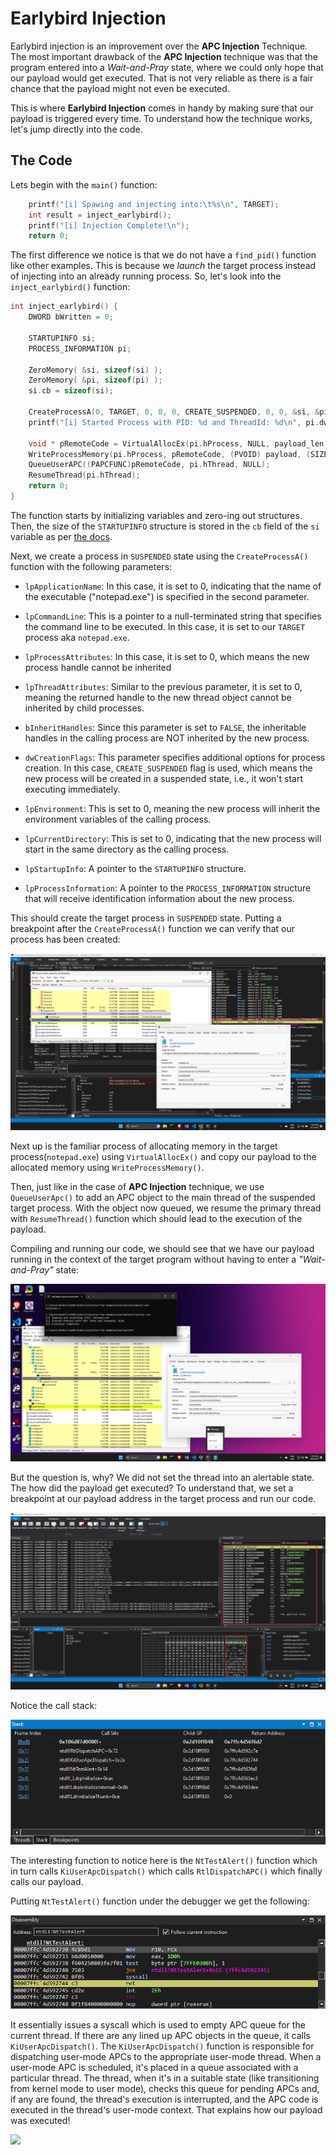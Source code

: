 # Earlybird Injection
Earlybird injection is an improvement over the **APC Injection** Technique. The most important drawback of the **APC Injection** technique was that the program entered into a _Wait-and-Pray_ state, where we could only hope that our payload would get executed. That is not very reliable as there is a fair chance that the payload might not even be executed. 

This is where **Earlybird Injection** comes in handy by making sure that our payload is triggered every time. To understand how the technique works, let's jump directly into the code. 

## The Code
Lets begin with the `main()` function:

```c
    printf("[i] Spawing and injecting into:\t%s\n", TARGET);
    int result = inject_earlybird();
    printf("[i] Injection Complete!\n");
    return 0;
```

The first difference we notice is that we do not have a `find_pid()` function like other examples. This is because we _launch_ the target process instead of injecting into an already running process. So, let's look into the `inject_earlybird()` function:

```c
int inject_earlybird() {
    DWORD bWritten = 0;
    
    STARTUPINFO si;
    PROCESS_INFORMATION pi;

    ZeroMemory( &si, sizeof(si) );
    ZeroMemory( &pi, sizeof(pi) );
    si.cb = sizeof(si);

    CreateProcessA(0, TARGET, 0, 0, 0, CREATE_SUSPENDED, 0, 0, &si, &pi);
    printf("[i] Started Process with PID: %d and ThreadId: %d\n", pi.dwProcessId, pi.dwThreadId);

    void * pRemoteCode = VirtualAllocEx(pi.hProcess, NULL, payload_len, MEM_COMMIT, PAGE_EXECUTE_READ);
    WriteProcessMemory(pi.hProcess, pRemoteCode, (PVOID) payload, (SIZE_T) payload_len, (SIZE_T *)&bWritten);
    QueueUserAPC((PAPCFUNC)pRemoteCode, pi.hThread, NULL);
    ResumeThread(pi.hThread);
    return 0;
}
```

The function starts by initializing variables and zero-ing out structures. Then, the size of the `STARTUPINFO` structure is stored in the `cb` field of the `si` variable as per [the docs](https://learn.microsoft.com/en-us/windows/win32/api/processthreadsapi/ns-processthreadsapi-startupinfoa). 

Next, we create a process in `SUSPENDED` state using the `CreateProcessA()` function with the following parameters:
 - `lpApplicationName`: In this case, it is set to 0, indicating that the name of the executable ("notepad.exe") is specified in the second parameter.

- `lpCommandLine`: This is a pointer to a null-terminated string that specifies the command line to be executed. In this case, it is set to our `TARGET` process aka `notepad.exe`.

- `lpProcessAttributes`: In this case, it is set to 0, which means the new process handle cannot be inherited

- `lpThreadAttributes`: Similar to the previous parameter, it is set to 0, meaning the returned handle to the new thread object cannot be inherited by child processes.

- `bInheritHandles`: Since this parameter is set to `FALSE`, the inheritable handles in the calling process are NOT inherited by the new process.

- `dwCreationFlags`: This parameter specifies additional options for process creation. In this case, `CREATE_SUSPENDED` flag is used, which means the new process will be created in a suspended state, i.e., it won't start executing immediately.

- `lpEnvironment`: This is set to 0, meaning the new process will inherit the environment variables of the calling process.

- `lpCurrentDirectory`: This is set to 0, indicating that the new process will start in the same directory as the calling process.

- `lpStartupInfo`: A pointer to the `STARTUPINFO` structure.

- `lpProcessInformation`: A pointer to the `PROCESS_INFORMATION` structure that will receive identification information about the new process.

This should create the target process in `SUSPENDED` state. Putting a breakpoint after the `CreateProcessA()` function we can verify that our process has been created:

![](./imgs/suspended_notepad.png)


Next up is the familiar process of allocating memory in the target process(`notepad.exe`) using `VirtualAllocEx()` and copy our payload to the allocated memory using `WriteProcessMemory()`. 

Then, just like in the case of **APC Injection** technique, we use `QueueUserApc()` to add an APC object to the main thread of the suspended target process. With the object now queued, we resume the primary thread with `ResumeThread()` function which should lead to the execution of the payload. 

Compiling and running our code, we should see that we have our payload running in the context of the target program without having to enter a _"Wait-and-Pray"_ state:

![](./imgs/eartlybird_injection.png)

But the question is, why? We did not set the thread into an alertable state. The how did the payload get executed? To understand that, we set a breakpoint at our payload address in the target process and run our code. 

![](./imgs/earlybird_msgbox_in_mem.png)

Notice the call stack:

![](./imgs/earlybird_callstack.png)

The interesting function to notice here is the `NtTestAlert()` function which in turn calls `KiUserApcDispatch()` which calls `RtlDispatchAPC()` which finally calls our payload. 

Putting `NtTestAlert()` function under the debugger we get the following:

![](./imgs/earlybird_nttestalert.png)

It essentially issues a syscall which is used to empty APC queue for the current thread. If there are any lined up APC objects in the queue, it calls `KiUserApcDispatch()`. The `KiUserApcDispatch()` function is responsible for dispatching user-mode APCs to the appropriate user-mode thread. When a user-mode APC is scheduled, it's placed in a queue associated with a particular thread. The thread, when it's in a suitable state (like transitioning from kernel mode to user mode), checks this queue for pending APCs and, if any are found, the thread's execution is interrupted, and the APC code is executed in the thread's user-mode context. That explains how our payload was executed! 

![](https://i.insider.com/5abb9e6a3216741c008b462d?width=600)

